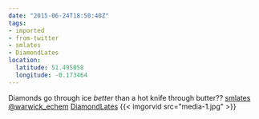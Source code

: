 ```yaml
---
date: "2015-06-24T18:50:40Z"
tags:
- imported
- from-twitter
- smlates
- DiamondLates
location:
  latitude: 51.495058
  longitude: -0.173464
---
```

Diamonds go through ice *better* than a hot knife through butter?? [smlates](/tags/smlates) [@warwick_echem](https://twitter.com/warwick_echem) [DiamondLates](/tags/diamondlates) {{< imgorvid src="media-1.jpg" >}}
